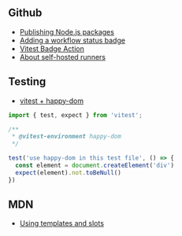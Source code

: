 ## Github

* [Publishing Node.js packages](https://docs.github.com/en/actions/use-cases-and-examples/publishing-packages/publishing-nodejs-packages)
* [Adding a workflow status badge](https://docs.github.com/en/actions/monitoring-and-troubleshooting-workflows/monitoring-workflows/adding-a-workflow-status-badge)
* [Vitest Badge Action](https://github.com/marketplace/actions/vitest-badge-action)
* [About self-hosted runners](https://docs.github.com/en/actions/hosting-your-own-runners/managing-self-hosted-runners/about-self-hosted-runners)

## Testing

* [vitest + happy-dom](https://vitest.dev/config/#environment)

```js
import { test, expect } from 'vitest';

/**
 * @vitest-environment happy-dom
 */

test('use happy-dom in this test file', () => {
  const element = document.createElement('div')
  expect(element).not.toBeNull()
})
```

## MDN

* [Using templates and slots](https://developer.mozilla.org/en-US/docs/Web/API/Web_components/Using_templates_and_slots)
